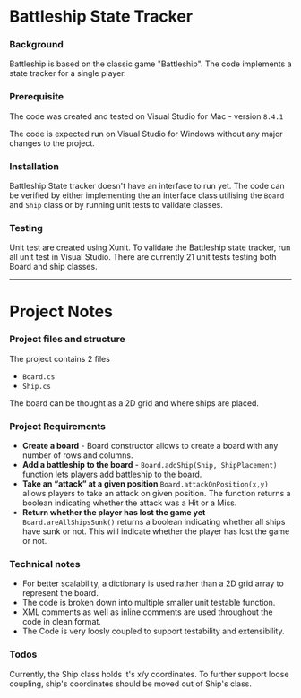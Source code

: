 # Battleship State Tracker

### Background
Battleship is based on the classic game "Battleship". The code implements a state tracker for a single player.

### Prerequisite 

The code was created and tested on Visual Studio for Mac - version `8.4.1`   

The code is expected run on Visual Studio for Windows without any major changes to the project.

### Installation 

Battleship State tracker doesn't have an interface to run yet. The code can be verified by either implementing the an interface class utilising the `Board` and `Ship` class or by running unit tests to validate classes. 


### Testing

Unit test are created using Xunit. To validate the Battleship state tracker, run all unit test in Visual Studio. There are currently 21 unit tests testing both Board and ship classes.

---

# Project Notes

### Project files and structure

The project contains 2 files

*	`Board.cs`
* 	`Ship.cs`

The board can be thought as a 2D grid and where ships are placed.

### Project Requirements

* **Create a board** - Board constructor allows to create a board with any number of rows and columns.
* **Add a battleship to the board** - `Board.addShip(Ship, ShipPlacement)` function lets players add battleship to the board.
* **Take an “attack” at a given position** `Board.attackOnPosition(x,y)` allows players to take an attack on given position. The function returns a boolean indicating whether the attack was a Hit or a Miss.
* **Return whether the player has lost the game yet** `Board.areAllShipsSunk()` returns a boolean indicating whether all ships have sunk or not. This will indicate whether the player has lost the game or not.


### Technical notes

* For better scalability, a dictionary is used rather than a 2D grid array to represent the board.
* The code is broken down into multiple smaller unit testable function.
* XML comments as well as inline comments are used throughout the code in clean format.
* The Code is very loosly coupled to support testability and extensibility.


### Todos

Currently, the Ship class holds it's x/y coordinates. To further support loose coupling, ship's coordinates should be moved out of Ship's class. 

